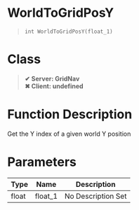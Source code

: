 # WorldToGridPosY
> `int WorldToGridPosY(float_1)`
# Class
> __✔ Server: GridNav__  
> __✖ Client: undefined__  
# Function Description
Get the Y index of a given world Y position
# Parameters
Type|Name|Description
--|--|--
float|float_1|No Description Set
